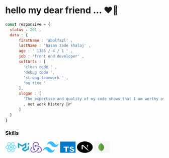 # hello my dear friend ... ❤️🙏

```javascript
const responsive = {
  status : 201 ,
  data : {
      firstName : 'abolfazl' ,
      lastName : 'hasan zade khalaj' ,
      age : ' 1385 / 4 / 1 ' ,
      job : 'front end developer' ,
      softArts : [
        'clean code ' ,
        'debug code ',
        'strong teamwork ' ,
        'on time ' 
      ],
      slogan : [
        'The expertise and quality of my code shows that I am worthy of working with you
        , not work history 🤷‍♂️'
      ]
  } 
}
```
### Skills

<p align="left">
    <a href="https://reactjs.org/" target="_blank" rel="noreferrer"><img src="https://raw.githubusercontent.com/sabzlearn-ir/sabzlearn-ir/4d2a781931f79c747a132c28eae4ebfbb8eaa7d7/react-colored.svg" width="36" height="36" alt="React" /></a>
    <a href="https://mui.com/" target="_blank" rel="noreferrer"><img src="https://raw.githubusercontent.com/sabzlearn-ir/sabzlearn-ir/4d2a781931f79c747a132c28eae4ebfbb8eaa7d7/materialui-colored.svg" width="36" height="36" alt="Material UI" /></a>
    <a href="https://redux.js.org/" target="_blank" rel="noreferrer"><img src="https://raw.githubusercontent.com/sabzlearn-ir/sabzlearn-ir/4d2a781931f79c747a132c28eae4ebfbb8eaa7d7/redux-colored.svg" width="36" height="36" alt="Redux" /></a>
    <a href="https://tailwindcss.com/resources" target="_blank" rel="noreferrer"><img src="https://github.com/abolfazl-khalaj/abolfazl-khalaj/blob/main/Tailwind_CSS_Logo.svg.png" width="50" height="36" alt="tailwind" /></a>
      <a href="https://www.typescriptlang.org/" target="_blank" rel="noreferrer"><img src="https://github.com/abolfazl-khalaj/abolfazl-khalaj/blob/main/download.png" width="50" height="36" alt="tailwind" /></a>
   <a href="https://nextjs.org/" target="_blank" rel="noreferrer"><img src="https://github.com/abolfazl-khalaj/abolfazl-khalaj/blob/main/68747470733a2f2f6173736574732e76657263656c2e636f6d2f696d6167652f75706c6f61642f76313636323133303535392f6e6578746a732f49636f6e5f6c696768745f6261636b67726f756e642e706e67.png" width="50" height="36" alt="tailwind" /></a>
   <a href="https://www.mongodb.com/" target="_blank" rel="noreferrer"><img src="https://github.com/abolfazl-khalaj/abolfazl-khalaj/blob/main/download%20(2).png" width="50" height="36" alt="tailwind" /></a>
</p>
